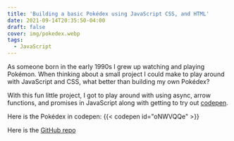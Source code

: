 ```yaml
---
title: 'Building a basic Pokédex using JavaScript CSS, and HTML'
date: 2021-09-14T20:35:50-04:00
draft: false
cover: img/pokedex.webp
tags:
  - JavaScript
---
```


As someone born in the early 1990s I grew up watching and playing Pokémon. When thinking about a small project I could make to play around with JavaScript and CSS, what better than building my own Pokédex?

With this fun little project, I got to play around with using async, arrow
functions, and promises in JavaScript along with getting to try out [codepen](https://codepen.io).

Here is the Pokédex in codepen:
{{< codepen id="oNWVQQe" >}}

Here is the [GitHub repo](https://github.com/JoeyKleinsorge/pokedex)
